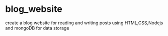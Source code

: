 # blog_website
create a blog website for reading and writing posts using HTML,CSS,Nodejs and mongoDB for data storage
